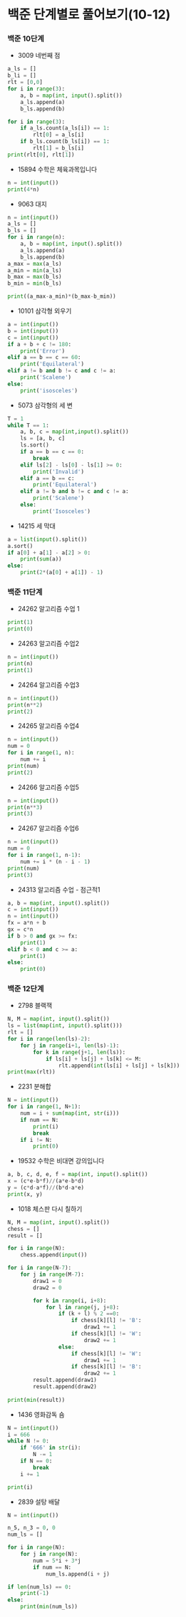# 백준 단계별로 풀어보기(10-12)
### 백준 10단계
- 3009 네번째 점
```python
a_ls = []
b_li = []
rlt = [0,0]
for i in range(3):
    a, b = map(int, input().split())
    a_ls.append(a)
    b_ls.append(b)

for i in range(3):
    if a_ls.count(a_ls[i]) == 1:
        rlt[0] = a_ls[i]
    if b_ls.count(b_ls[i]) == 1:
        rlt[1] = b_ls[i]
print(rlt[0], rlt[1])

```
- 15894 수학은 체육과목입니다
```python
n = int(input())
print(4*n)
```
- 9063 대지
```python
n = int(input())
a_ls = []
b_ls = []
for i in range(n):
    a, b = map(int, input().split())
    a_ls.append(a)
    b_ls.append(b)
a_max = max(a_ls)
a_min = min(a_ls)
b_max = max(b_ls)
b_min = min(b_ls)

print((a_max-a_min)*(b_max-b_min))
```

- 10101 삼각형 외우기
```python
a = int(input())
b = int(input())
c = int(input())
if a + b + c != 180:
    print('Error')
elif a == b == c == 60:
    print('Equilateral')
elif a != b and b != c and c != a:
    print('Scalene')
else:
    print('isosceles')
```

- 5073 삼각형의 세 변
```python
T = 1
while T == 1:
    a, b, c = map(int,input().split())
    ls = [a, b, c]
    ls.sort() 
    if a == b == c == 0:
        break
    elif ls[2] - ls[0] - ls[1] >= 0:
        print('Invalid')
    elif a == b == c:
        print('Equilateral')
    elif a != b and b != c and c != a:
        print('Scalene')
    else:
        print('Isosceles')
```

- 14215 세 막대
```python
a = list(input().split())
a.sort()
if a[0] + a[1] - a[2] > 0:
    print(sum(a))
else:
    print(2*(a[0] + a[1]) - 1)
```

### 백준 11단계
- 24262 알고리즘 수업 1
```python
print(1)
print(0)
```
- 24263 알고리즘 수업2
```python
n = int(input())
print(n)
print(1)
```
- 24264 알고리즘 수업3
```python
n = int(input())
print(n**2)
print(2)
```
- 24265 알고리즘 수업4
```python
n = int(input())
num = 0
for i in range(1, n):
    num += i
print(num)
print(2)
```

- 24266 알고리즘 수업5
```python
n = int(input())
print(n**3)
print(3)
```
- 24267 알고리즘 수업6
```python
n = int(input())
num = 0
for i in range(1, n-1):
    num += i * (n - i - 1)
print(num)
print(3)
```

- 24313 알고리즘 수업 - 점근적1
```python
a, b = map(int, input().split())
c = int(input())
n = int(input())
fx = a*n + b
gx = c*n
if b > 0 and gx >= fx:
    print(1)
elif b < 0 and c >= a:
    print(1)
else:
    print(0)
```
### 백준 12단계
- 2798 블랙잭
```python
N, M = map(int, input().split())
ls = list(map(int, input().split()))
rlt = []
for i in range(len(ls)-2):
    for j in range(i+1, len(ls)-1):
        for k in range(j+1, len(ls)):
            if ls[i] + ls[j] + ls[k] <= M:
                rlt.append(int(ls[i] + ls[j] + ls[k]))
print(max(rlt))               
```

- 2231 분해합
```python
N = int(input())
for i in range(1, N+1):
    num = i + sum(map(int, str(i)))
    if num == N:
        print(i)
        break
    if i != N:
        print(0)
```

- 19532 수학은 비대면 강의입니다
```python
a, b, c, d, e, f = map(int, input().split())
x = (c*e-b*f)//(a*e-b*d)
y = (c*d-a*f)//(b*d-a*e)
print(x, y)
```

- 1018 체스판 다시 칠하기
```python
N, M = map(int, input().split())
chess = []
result = []

for i in range(N):
    chess.append(input())

for i in range(N-7):
    for j in range(M-7):
        draw1 = 0
        draw2 = 0

        for k in range(i, i+8):
            for l in range(j, j+8):
                if (k + l) % 2 ==0:
                    if chess[k][l] != 'B':
                        draw1 += 1
                    if chess[k][l] != 'W':
                        draw2 += 1
                else:
                    if chess[k][l] != 'W':
                        draw1 += 1
                    if chess[k][l] != 'B':
                        draw2 += 1
        result.append(draw1)
        result.append(draw2)
    
print(min(result))   
```

- 1436 영화감독 숌
```python
N = int(input())
i = 666
while N != 0:
    if '666' in str(i):
        N -= 1
    if N == 0:
        break
    i += 1

print(i)
```
- 2839 설탕 배달
```python
N = int(input())

n_5, n_3 = 0, 0
num_ls = []

for i in range(N):
    for j in range(N):
        num = 5*i + 3*j
        if num == N:
            num_ls.append(i + j)

if len(num_ls) == 0:
    print(-1)
else:
    print(min(num_ls))
```